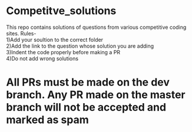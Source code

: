 # Competitve_solutions
This repo contains solutions of questions from various competitive coding sites.
Rules-<br />
1)Add your soultion to the correct folder <br />
2)Add the link to the question whose solution you are adding <br />
3)Indent the code properly before making a PR<br />
4)Do not add wrong solutions<br />
# All PRs must be made on the dev branch. Any PR made on the master branch will not be accepted and marked as spam
